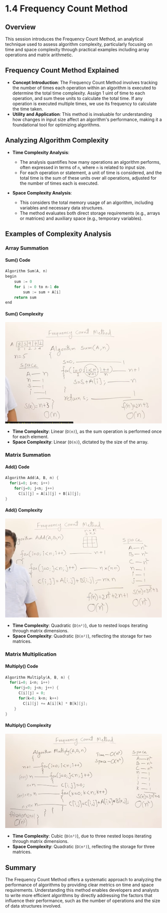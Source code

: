 # 1.4 Frequency Count Method

## Overview

This session introduces the Frequency Count Method, an analytical technique used to assess algorithm complexity, particularly focusing on time and space complexity through practical examples including array operations and matrix arithmetic.

## Frequency Count Method Explained

- **Concept Introduction**: The Frequency Count Method involves tracking the number of times each operation within an algorithm is executed to determine the total time complexity. Assign 1 uint of time to each operation, and sum these units to calculate the total time. If any operation is executed multiple times, we use its frequency to calculate the time taken.
- **Utility and Application**: This method is invaluable for understanding how changes in input size affect an algorithm's performance, making it a foundational tool for optimizing algorithms.

## Analyzing Algorithm Complexity

- **Time Complexity Analysis**:
  - The analysis quantifies how many operations an algorithm performs, often expressed in terms of `n`, where `n` is related to input size.
  - For each operation or statement, a unit of time is considered, and the total time is the sum of these units over all operations, adjusted for the number of times each is executed.
  
- **Space Complexity Analysis**:
  - This considers the total memory usage of an algorithm, including variables and necessary data structures.
  - The method evaluates both direct storage requirements (e.g., arrays or matrices) and auxiliary space (e.g., temporary variables).

## Examples of Complexity Analysis

### Array Summation

#### Sum() Code

```c
Algorithm Sum(A, n)
begin
    sum := 0
    for i := 0 to n-1 do
        sum := sum + A[i]
    return sum
end
```

#### Sum() Complexity

![Time and Space complexity of Sum() using Frequency Count Method](imgs/FCM_sum.png)
  
- **Time Complexity**: Linear (`O(n)`), as the sum operation is performed once for each element.
- **Space Complexity**: Linear (`O(n)`), dictated by the size of the array.

### Matrix Summation

#### Add() Code

```c
Algorithm Add(A, B, n) {
  for(i=0; i<n; i++)
    for(j=0; j<n; j++)
      C[i][j] = A[i][j] + B[i][j];
}
```

#### Add() Complexity

![Time and Space complexity of Add() using Frequency Count Method](imgs/FCM_Add.png)

- **Time Complexity**: Quadratic (`O(n²)`), due to nested loops iterating through matrix dimensions.
- **Space Complexity**: Quadratic (`O(n²)`), reflecting the storage for two matrices.

### Matrix Multiplication

#### Multiply() Code

```c
Algorithm Multiply(A, B, n) {
  for(i=0; i<n; i++)
    for(j=0; j<n; j++) {
      C[i][j] = 0;
      for(k=0; k<n; k++)
        C[i][j] += A[i][k] * B[k][j];
    }
}
```

#### Multiply() Complexity

![Time and Space complexity of Multiply() using Frequency Count Method](imgs/FCM_Multiply.png)

- **Time Complexity**: Cubic (`O(n³)`), due to three nested loops iterating through matrix dimensions.
- **Space Complexity**: Quadratic (`O(n²)`), reflecting the storage for three matrices.

## Summary

The Frequency Count Method offers a systematic approach to analyzing the performance of algorithms by providing clear metrics on time and space requirements. Understanding this method enables developers and analysts to write more efficient algorithms by directly addressing the factors that influence their performance, such as the number of operations and the size of data structures involved.

